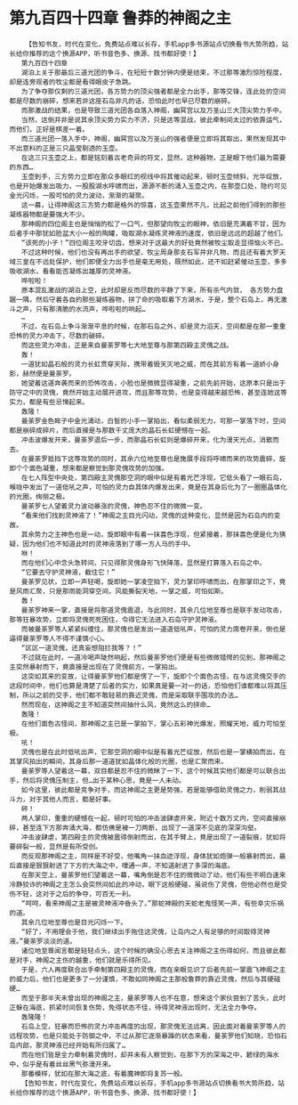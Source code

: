 # 第九百四十四章 鲁莽的神阁之主
        【告知书友，时代在变化，免费站点难以长存，手机app多书源站点切换看书大势所趋，站长给你推荐的这个换源APP，听书音色多、换源、找书都好使！】
       第九百四十四章
       湖泊上关于那最后三道光团的争斗，在短短十数分钟内便是结束，不过那等激烈惊险程度，却是连旁观者的牧尘都是看得眼皮子急跳。
       为了争夺那仅剩的三道光团，各方势力的顶尖强者都是全力出手，那等交锋，连此处的空间都是尽数的崩碎，想来若非这座石岛非凡的话，恐怕此时也早已尽数的崩碎。
       而那激战的结果，也是导致三道光团各自落入神阁，幽冥宫以及万圣山三大顶尖势力手中。
       当然，这倒并非是说其余顶尖势力实力不济，只是这等混战，彼此牵制间太过的依靠运气，而他们，正好是棋差一着。
       而三道光团一落入手中，神阁，幽冥宫以及万圣山的强者便是立即将其取出，果然发现其中不出意料的正是三只晶莹剔透的玉壶。
       在这三只玉壶之上，都是铭刻着古老奇异的符文，显然，这种器物，正是眼下他们最为需要的东西…
       玉壶到手，三方势力立即在那众多眼红的视线中将其催动起来，顿时玉壶倾斜，光华绽放，也是开始爆发出吸力，一股股湖水呼啸而出，源源不断的涌入玉壶之内，在那壶口处，隐约可见金光闪烁，一股可怕的灵力波动，渐渐的凝聚。
       这一幕，让得神阁这三方势力都是格外的惊喜，这玉壶果然不凡，比起之前他们得到的那些凝练器物都是要强大不少。
       那神阁的四位阁主也是悄悄的松了一口气，但那望向牧尘的眼神，依旧是充满着不甘，因为后者手中那犹如脸盆大小一般的陶罐，吸取湖水凝练灵神液的速度，依旧是远远的超越了他们。
       “该死的小子！”四位阁主咬牙切齿，想来对于这最大的好处竟然被牧尘取走显得恼火不已。
       不过这种时候，他们也没有再出手的欲望，牧尘周身那支石军并非凡物，而且还有着大罗天域三皇在不远处保护，他们即便全力出手也是毫无用处，既然如此，还不如赶紧催动玉壶，多多吸收湖水，看看能否凝练出雄厚的灵神液。
       哗啦啦！
       原本混乱激战的湖泊上空，此时却是反而尽数的平静了下来，所有杀气内敛， 各方势力盘踞一隅，然后守着各自的那些凝练器物，拼了命的吸取着下方湖水，于是，整个石岛上，再无激斗之声，只有那清脆的水流声，哗啦啦的响起…
       …
       不过，在石岛上争斗渐渐平息的时候，在那石岛之外，却是灵力滔天，空间都是在那一重重恐怖的灵力冲击下，尽数的破碎。
       而这些灵力冲击，正是来自曼荼罗等七大地至尊与那第四殿主灵傀之战。
       轰！
       一道犹如晶石般的灵力长虹贯穿天际，携带着毁天灭地之威，而在其前方有着一道娇小身影，赫然便是曼荼罗。
       她望着这道奔袭而来的恐怖攻击，小脸也是微微显得凝重，之前先前开始，这原本只是出于防守之中的灵傀，竟然开始主动展开进攻，而且那等攻势，也是变得越来越恐怖，甚至连她这等实力，都是有些忌惮起来。
       轰隆！
       曼荼罗金色眸子中金光涌动，白皙的小手一掌拍出，看似柔弱无力，可那一掌落下时，空间都是崩碎成碎片，而后直接是与那数千丈庞大的晶石长虹硬憾在一起。
       冲击波爆发开来，曼荼罗退后一步，而那晶石长虹则是爆碎开来，化为漫天光点，消散而去。
       在曼荼罗抵挡下这等攻势的同时，其余六位地至尊也是施展手段将呼啸而来的攻势震碎，旋即个个面色凝重，想来都是察觉到那灵傀攻势的加强。
       在七人阵型中央处，第四殿主灵傀那空洞的眼中似是有着光芒浮现，它低头看了一眼石岛，喉咙中发出了一道低吼之声，可怕的灵力自其体内爆发出来，竟是在其身后化为了一圈圈晶体化的光圈，绚丽之极。
       曼荼罗七人望着灵力波动暴涨的灵傀，神色忍不住的微微一变。
       “看来他们找到灵神液了！”神阁之主目光闪动，灵傀的这种变化，显然是因为石岛内的变故。
       其余势力之主神色也是一动，旋即眼中有着一抹喜色浮现，但紧接着，那抹喜色便是化为猜疑，因为他们也不知道此时的灵神液落到了哪一方人马的手中。
       咻！
       而在他们心中念头急转间，只见得那灵傀身形飞快降落，显然是打算落入石岛之中。
       “它要去守护灵神液，截住它！”
       曼荼罗见状，立即一声轻喝，旋即她一掌凌空拍下，灵力掌印呼啸而出，在那掌印之下，竟是风雨汇聚，只是那雨能洞穿空间，风能撕裂天地，一掌之威，可怕如斯。
       轰！
       曼荼罗神来一掌，直接是将那道灵傀震退，与此同时，其余几位地至尊也是联手发动攻击，那等狂暴攻势，立即将灵傀死死困住，令得它无法进入石岛守护灵神液。
       而被曼荼罗等人紧紧纠缠住，那灵傀也是发出一道道低吼声，可怕的灵力席卷开来，倒也是逼得曼荼罗等人不得不谨慎小心。
       “区区一道灵傀，还真妄想阻拦我等？！”
       不过就在此时，一道冷喝声陡然响起，然后曼荼罗他们便是有些微微错愕的见到，那神阁之主突然暴射而下，竟直接是出现在了灵傀前方，一掌拍出。
       这突如其来的变故，让得曼荼罗他们都是愣了一下，旋即个个面色古怪，在与这灵傀交手的这段时间中，他们也算是清楚了后者的实力，如果真是要一对一的话，恐怕他们谁都难以将其压制，所以之前的交手，他们都不敢轻易的靠近灵傀，而是采取联手围攻的办法…
       然而现在，这神阁之主不知道突然间抽什么风，竟然这么的拼命…
       轰隆！
       在他们面色古怪间，那神阁之主已是一掌拍下，掌心五彩神光爆发，照耀天地，威力可怕至极。
       吼！
       灵傀也是在此时低吼出声，它那空洞的眼中似是有着光芒绽放，然后也是一掌横拍而出，在其掌风拍出的瞬间，其身后那一道道犹如晶体化般的光圈，也是汇聚而来。
       曼荼罗等人望着这一幕，双目都是忍不住的微眯了一下，这个时候其实他们都是可以联合出手，然后将灵傀压制主，但…出于某种心思，竟是一人未动。
       如今这里，彼此都是竞争对手，而这神阁之主更是势强，若是能够借助灵傀之力，削弱其战斗力，对于其他人而言，都是好事。
       砰！
       两人掌印，重重的硬憾在一起，顿时可怕的冲击波肆虐开来，附近十数万丈内，空间直接崩碎，甚至连下方那奔涌大海，都仿佛是被一刀两断，出现了一道深不见底的深深沟壑。
       冲击波肆虐，第四殿主的灵傀被震得倒射而出，在其手臂上，竟是出现了一道裂痕，犹如将要碎裂一般，显然是有所受创。
       而反观那神阁之主，同样是不好受，他嘴角一抹血迹浮现，身体犹如炮弹一般暴射而出，最后直接是狠狠射进了下方的大海之中，噗通一声，不知道射进了多深的海底。
       在那天空上，曼荼罗他们望着这一幕，嘴角倒是忍不住的微微动了动，他们有些不明白速来冷静狡诈的神阁之主怎么会突然间如此的冲动，眼下这般硬碰，虽说伤了灵傀，但他必然也是受伤不轻，这对于之后的争夺，可百无一利。
       “呵呵，看来神阁之主是被灵神液冲昏头了。”那蛇神殿的天蛇老鬼怪笑一声，有些幸灾乐祸的道。
       其余几位地至尊也是目光闪烁一下。
       “好了，不用理会于他，我们继续出手拖住这灵傀，让岛内之人有足够的时间取得灵神液。”曼荼罗淡淡的道。
       诸位地至尊闻言都是轻轻点头，这个时候的确没心思去关注神阁之主伤得如何，而且彼此都是对手，神阁之主伤的越重，他们就是乐得所见。
       于是，六人再度联合出手牵制第四殿主的灵傀，而在亲眼见识了后者先前一掌震飞神阁之主的威力后，他们也是更多了一分谨慎，不敢如同神阁之主那般鲁莽的靠近灵傀，然后与其硬碰硬…
       而至于那半天未曾出现的神阁之主，曼荼罗等人也不在意，想来这个家伙尝到了苦头，此时正躲在海底，抓紧时间恢复伤势，免得状态不佳，待得灵神液出现时，无法全力争夺。
       轰隆隆！
       石岛上空，狂暴而恐怖的灵力冲击再度的出现，那灵傀无法远离，因此面对着曼荼罗等人的远程攻势，也是只能处于防御之中，不过从那它逐渐暴躁的状态来看，曼荼罗他们知晓，恐怕石岛内部，那灵神液已经开始有所归属了…
       而在他们皆是全力牵制着灵傀时，却并未有人察觉到，在那下方的深海之中，碧绿的海水中，似乎是有着丝丝黑气弥漫开来。
       那番模样，犹如在那大海之底，有着魔神即将复苏一般。
       【告知书友，时代在变化，免费站点难以长存，手机app多书源站点切换看书大势所趋，站长给你推荐的这个换源APP，听书音色多、换源、找书都好使！】